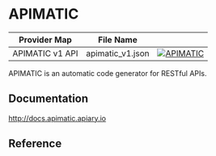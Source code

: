 # APIMATIC

| Provider Map | File Name | |
|------------------------------|------------------------------|--------------------------------------------------------------------------------------------------------------------------------------------------------------------------------------------------------------------------------------------------------------------|
| APIMATIC v1 API | apimatic_v1.json | [![APIMATIC](https://d233zlhvpze22y.cloudfront.net/github/bitscoopaddbuttonxsmall.png)](https://bitscoop.com/maps/create?source=https://raw.githubusercontent.com/bitscooplabs/provider-maps/master/apimatic/apimatic_v1.json) |

APIMATIC is an automatic code generator for RESTful APIs.

## Documentation
http://docs.apimatic.apiary.io

## Reference
